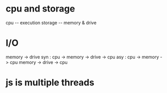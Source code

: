 # cpu and storage
cpu -- execution
storage -- memory & drive

# I/O 
memory -> drive 
syn : cpu -> memory -> drive -> cpu
asy : cpu -> memory -> cpu
      memory -> drive -> cpu

# js is multiple threads